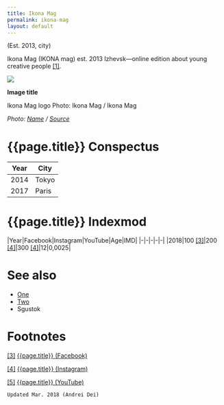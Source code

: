 ```yaml
---
title: Ikona Mag
permalink: ikona-mag
layout: default
---
```


(Est. 2013, city)

Ikona Mag (IKONA mag) est. 2013 Izhevsk—online edition about young creative people <span id="a1">[\[1\]](#f1)</span>.

![](/encyclopedia/images/image-name.jpg)

**Image title**

Ikona Mag logo
Photo: Ikona Mag / Ikona Mag

*Photo: [Name](index) / [Source](index)*

# {{page.title}} Conspectus

|Year|City|
|-|-|
|2014|Tokyo|
|2017|Paris|

# {{page.title}} Indexmod

|Year|Facebook|Instagram|YouTube|Age|IMD|
|-|-|-|-|-|
|2018|100 <span id="a3">[\[3\]](#f3)</span>|200 <span id="a4">[\[4\]](#f4)</span>|300 <span id="a4">[\[4\]](#f4)</span>|12|0,0025|


# See also

+ [One](index)
+ [Two](index)
+ Sgustok

# Footnotes

[[3]](#a3) <span id="f3"></span> [{{page.title}} (Facebook)](index)

[[4]](#a4) <span id="f4"></span> [{{page.title}} (Instagram)](index)

[[5]](#a5) <span id="f5"></span> [{{page.title}} (YouTube)](index)

`Updated Mar. 2018 (Andrei Dei)`
